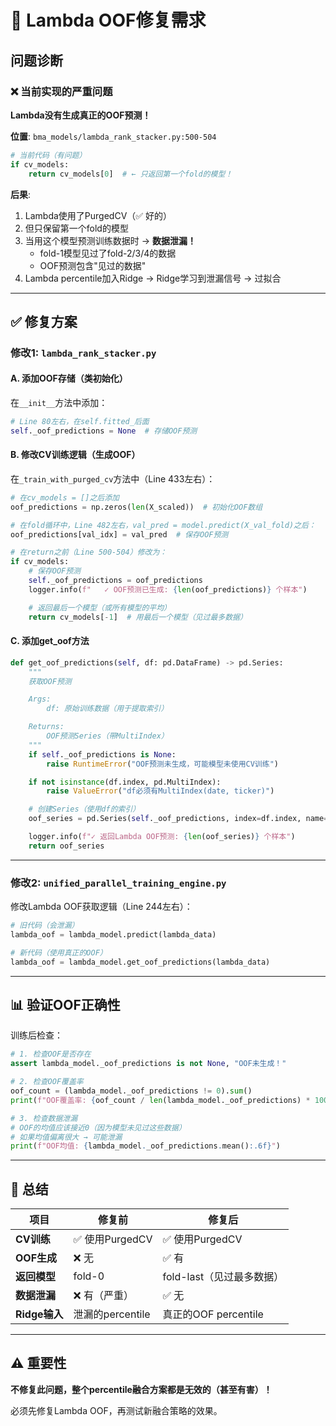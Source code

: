 # 🚨 Lambda OOF修复需求

## 问题诊断

### ❌ 当前实现的严重问题

**Lambda没有生成真正的OOF预测！**

**位置**: `bma_models/lambda_rank_stacker.py:500-504`

```python
# 当前代码（有问题）
if cv_models:
    return cv_models[0]  # ← 只返回第一个fold的模型！
```

**后果**:
1. Lambda使用了PurgedCV（✅ 好的）
2. 但只保留第一个fold的模型
3. 当用这个模型预测训练数据时 → **数据泄漏！**
   - fold-1模型见过了fold-2/3/4的数据
   - OOF预测包含"见过的数据"
4. Lambda percentile加入Ridge → Ridge学习到泄漏信号 → 过拟合

---

## ✅ 修复方案

### 修改1: `lambda_rank_stacker.py`

#### A. 添加OOF存储（类初始化）

在`__init__`方法中添加：
```python
# Line 80左右，在self.fitted_后面
self._oof_predictions = None  # 存储OOF预测
```

#### B. 修改CV训练逻辑（生成OOF）

在`_train_with_purged_cv`方法中（Line 433左右）：

```python
# 在cv_models = []之后添加
oof_predictions = np.zeros(len(X_scaled))  # 初始化OOF数组

# 在fold循环中，Line 482左右，val_pred = model.predict(X_val_fold)之后：
oof_predictions[val_idx] = val_pred  # 保存OOF预测

# 在return之前（Line 500-504）修改为：
if cv_models:
    # 保存OOF预测
    self._oof_predictions = oof_predictions
    logger.info(f"   ✓ OOF预测已生成: {len(oof_predictions)} 个样本")

    # 返回最后一个模型（或所有模型的平均）
    return cv_models[-1]  # 用最后一个模型（见过最多数据）
```

#### C. 添加get_oof方法

```python
def get_oof_predictions(self, df: pd.DataFrame) -> pd.Series:
    """
    获取OOF预测

    Args:
        df: 原始训练数据（用于提取索引）

    Returns:
        OOF预测Series（带MultiIndex）
    """
    if self._oof_predictions is None:
        raise RuntimeError("OOF预测未生成，可能模型未使用CV训练")

    if not isinstance(df.index, pd.MultiIndex):
        raise ValueError("df必须有MultiIndex(date, ticker)")

    # 创建Series（使用df的索引）
    oof_series = pd.Series(self._oof_predictions, index=df.index, name='lambda_oof')

    logger.info(f"✓ 返回Lambda OOF预测: {len(oof_series)} 个样本")
    return oof_series
```

---

### 修改2: `unified_parallel_training_engine.py`

修改Lambda OOF获取逻辑（Line 244左右）：

```python
# 旧代码（会泄漏）
lambda_oof = lambda_model.predict(lambda_data)

# 新代码（使用真正的OOF）
lambda_oof = lambda_model.get_oof_predictions(lambda_data)
```

---

## 📊 验证OOF正确性

训练后检查：

```python
# 1. 检查OOF是否存在
assert lambda_model._oof_predictions is not None, "OOF未生成！"

# 2. 检查OOF覆盖率
oof_count = (lambda_model._oof_predictions != 0).sum()
print(f"OOF覆盖率: {oof_count / len(lambda_model._oof_predictions) * 100:.1f}%")

# 3. 检查数据泄漏
# OOF的均值应该接近0（因为模型未见过这些数据）
# 如果均值偏离很大 → 可能泄漏
print(f"OOF均值: {lambda_model._oof_predictions.mean():.6f}")
```

---

## 🎯 总结

| 项目 | 修复前 | 修复后 |
|------|--------|--------|
| **CV训练** | ✅ 使用PurgedCV | ✅ 使用PurgedCV |
| **OOF生成** | ❌ 无 | ✅ 有 |
| **返回模型** | fold-0 | fold-last（见过最多数据）|
| **数据泄漏** | ❌ 有（严重） | ✅ 无 |
| **Ridge输入** | 泄漏的percentile | 真正的OOF percentile |

---

## ⚠️ 重要性

**不修复此问题，整个percentile融合方案都是无效的（甚至有害）！**

必须先修复Lambda OOF，再测试新融合策略的效果。
